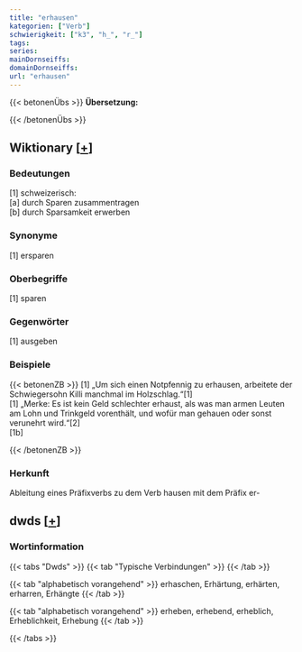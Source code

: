 ```yaml
---
title: "erhausen"
kategorien: ["Verb"]
schwierigkeit: ["k3", "h_", "r_"]
tags:
series:
mainDornseiffs:
domainDornseiffs:
url: "erhausen"
---
```


{{< betonenÜbs >}}
**Übersetzung:**  
  
{{< /betonenÜbs >}}

## Wiktionary [[+](https://de.wiktionary.org/wiki/erhausen)]

### Bedeutungen
[1] schweizerisch:  
[a] durch Sparen zusammentragen  
[b] durch Sparsamkeit erwerben  

### Synonyme
[1] ersparen  

### Oberbegriffe
[1] sparen  

### Gegenwörter
[1] ausgeben  

### Beispiele
{{< betonenZB >}}
[1] „Um sich einen Notpfennig zu erhausen, arbeitete der Schwiegersohn Killi manchmal im Holzschlag.“[1]  
[1] „Merke: Es ist kein Geld schlechter erhaust, als was man armen Leuten am Lohn und Trinkgeld vorenthält, und wofür man gehauen oder sonst verunehrt wird.“[2]  
[1b]  

{{< /betonenZB >}}
### Herkunft
Ableitung eines Präfixverbs zu dem Verb hausen mit dem Präfix er-  



## dwds [[+](https://www.dwds.de/wb/erhausen)]

### Wortinformation
{{< tabs "Dwds" >}}
{{< tab "Typische Verbindungen" >}}
{{< /tab >}}

{{< tab "alphabetisch vorangehend" >}}
erhaschen, Erhärtung, erhärten, erharren, Erhängte
{{< /tab >}}

{{< tab "alphabetisch vorangehend" >}}
erheben, erhebend, erheblich, Erheblichkeit, Erhebung
{{< /tab >}}

{{< /tabs >}}

